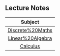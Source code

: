 ## Lecture Notes

| Subject |
|:-:|
| [Discrete%20Maths](..\discrete%20maths\lectures\discrete%20maths%20lectures.pdf) |
| [Linear%20Algebra](..\linear%20algebra\lectures\linear%20algebra%20lectures.pdf) |
| [Calculus](..\calculus\lectures\calculus.pdf) |